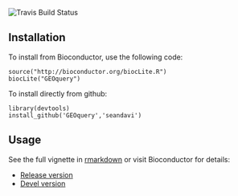 ![Travis Build Status](https://api.travis-ci.org/seandavi/GEOquery.svg?branch=master)

## Installation

To install from Bioconductor, use the following code:

```{r}
source("http://bioconductor.org/biocLite.R")
biocLite("GEOquery")
```

To install directly from github:

```{r}
library(devtools)
install_github('GEOquery','seandavi')
```

## Usage

See the full vignette in [rmarkdown](https://github.com/seandavi/GEOquery/blob/master/vignettes/GEOquery.Rmd) or visit Bioconductor for details:

- [Release version](http://www.bioconductor.org/packages/release/bioc/html/GEOquery.html)
- [Devel version](http://www.bioconductor.org/packages/devel/bioc/html/GEOquery.html)
